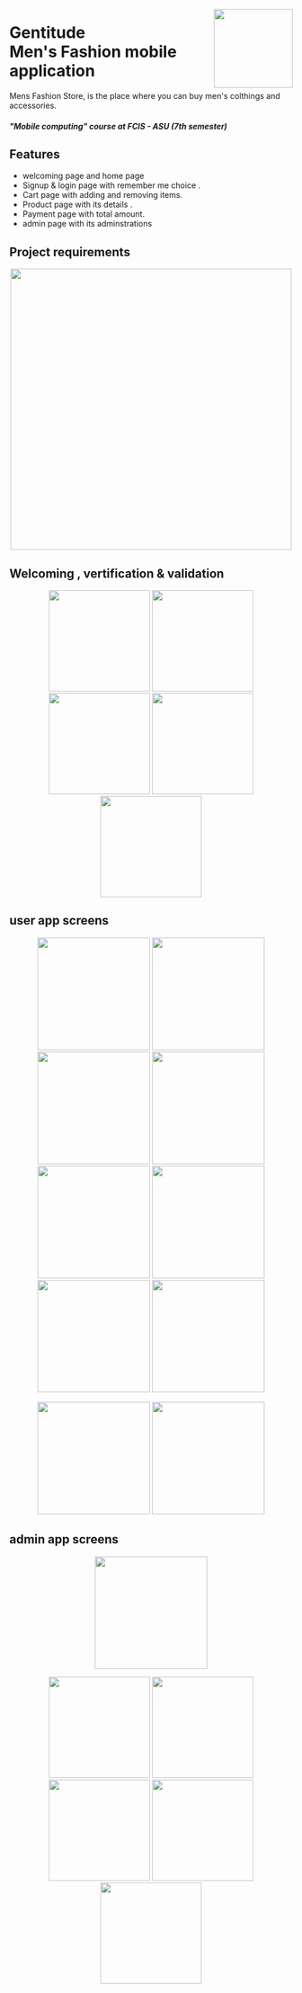 <p><img align="right" src="https://github.com/abdalla-am/Gentitude/blob/master/readme%20images/startlogo.png" width="140" /></p>
<div align=left>
<h1>
 Gentitude <br> Men's Fashion mobile application
</h1>

 
 
Mens Fashion Store, is the place where you can buy men's colthings and accessories.

<h5>
    "Mobile computing" course at FCIS - ASU 
        (7th semester)
</h5>

## Features

- welcoming page and home page 
- Signup & login page with remember me choice .
- Cart page with adding and removing items.
- Product page with its details .
- Payment page with total amount.
- admin page with its adminstrations


## Project requirements
<p align ="middle"><img align ="middle" src="https://github.com/abdalla-am/Gentitude/blob/d72bf6abb914da255d3ee30b511400b3d67b5e94/readme%20images/Project%20requiremnts.jpg" width="500"/></p>


## Welcoming , vertification & validation 
<p align="center">
  <img src="https://github.com/abdalla-am/Gentitude/blob/e845b4d2b70f0d92e4ee68c5abb3c193ba9a390c/readme%20images/Welcoming%20page.png" width="180" />
  <img src="https://github.com/abdalla-am/Gentitude/blob/e845b4d2b70f0d92e4ee68c5abb3c193ba9a390c/readme%20images/Sign%20up.png" width="180" />
  <img src="https://github.com/abdalla-am/Gentitude/blob/e845b4d2b70f0d92e4ee68c5abb3c193ba9a390c/readme%20images/Login.png" width="180" />
  <img src="https://github.com/abdalla-am/Gentitude/blob/e845b4d2b70f0d92e4ee68c5abb3c193ba9a390c/readme%20images/Forget%20password.png"  width="180" />
  <img src="https://github.com/abdalla-am/Gentitude/blob/e845b4d2b70f0d92e4ee68c5abb3c193ba9a390c/readme%20images/forget%20password2.png"  width="180" />
</p>

## user app screens 
<p align="center">
  <img src="https://github.com/abdalla-am/Gentitude/blob/05f97fa8c74f481aab62b92d19fdf4858b041b62/readme%20images/home%201.png" width="200" />
  <img src="https://github.com/abdalla-am/Gentitude/blob/05f97fa8c74f481aab62b92d19fdf4858b041b62/readme%20images/home%202.png" width="200" />
  <img src="https://github.com/abdalla-am/Gentitude/blob/05f97fa8c74f481aab62b92d19fdf4858b041b62/readme%20images/home%203.png" width="200" />
  <img src="https://github.com/abdalla-am/Gentitude/blob/05f97fa8c74f481aab62b92d19fdf4858b041b62/readme%20images/one%20category%20products.png" width="200" />
  <img src="https://github.com/abdalla-am/Gentitude/blob/05f97fa8c74f481aab62b92d19fdf4858b041b62/readme%20images/Search.png" width="200" />
  <img src="https://github.com/abdalla-am/Gentitude/blob/05f97fa8c74f481aab62b92d19fdf4858b041b62/readme%20images/Product%20details.png" width="200" />
  <img src="https://github.com/abdalla-am/Gentitude/blob/05f97fa8c74f481aab62b92d19fdf4858b041b62/readme%20images/product%20details%202.png" width="200" />
  <img src="https://github.com/abdalla-am/Gentitude/blob/05f97fa8c74f481aab62b92d19fdf4858b041b62/readme%20images/shopping%20cart.png" width="200" />
</p>
<p align="center">
  <img src="https://github.com/abdalla-am/Gentitude/blob/9f7a58280b8c2459a0c880c7a5cd3ce9fcb18430/readme%20images/user%20location.png" width="200" />
  <img src="https://github.com/abdalla-am/Gentitude/blob/9f7a58280b8c2459a0c880c7a5cd3ce9fcb18430/readme%20images/user%20feedback.png" width="200" />
</p>


## admin app screens

<p align="center">
 <img src="https://github.com/abdalla-am/Gentitude/blob/7b575dd2269231594f05820e0ec92178aaf8f369/readme%20images/Admin%20home%20page.png" width="200" />
</p>
<p align="center">
 <img src="https://github.com/abdalla-am/Gentitude/blob/f403ef55055db946711efde023b6ad8a3588af76/readme%20images/generate%20report.png" width="180" />
 <img src="https://github.com/abdalla-am/Gentitude/blob/f403ef55055db946711efde023b6ad8a3588af76/readme%20images/modify%20category%20.png" width="180" />
 <img src="https://github.com/abdalla-am/Gentitude/blob/f403ef55055db946711efde023b6ad8a3588af76/readme%20images/modify%20product.png" width="180" />
 <img src="https://github.com/abdalla-am/Gentitude/blob/f403ef55055db946711efde023b6ad8a3588af76/readme%20images/descriptive%20chart%20.png" width="180" />
 <img src="https://github.com/abdalla-am/Gentitude/blob/f403ef55055db946711efde023b6ad8a3588af76/readme%20images/admin%20feedback.png" width="180" />

</p>
